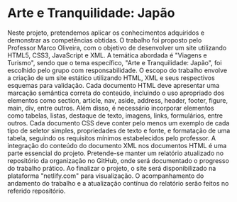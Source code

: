 # Arte e Tranquilidade: Japão
Neste projeto, pretendemos aplicar os conhecimentos adquiridos e demonstrar as 
competências obtidas. O trabalho foi proposto pelo Professor Marco Oliveira, com o 
objetivo de desenvolver um site utilizando HTML5, CSS3, JavaScript e XML. A 
temática abordada é "Viagens e Turismo", sendo que o tema específico, "Arte e 
Tranquilidade: Japão", foi escolhido pelo grupo com responsabilidade. 
O escopo do trabalho envolve a criação de um site estático utilizando HTML, XML e 
seus respectivos esquemas para validação. Cada documento HTML deve apresentar uma 
marcação semântica correta do conteúdo, incluindo o uso apropriado dos elementos 
como section, article, nav, aside, address, header, footer, figure, main, div, entre outros. 
Além disso, é necessário incorporar elementos como tabelas, listas, destaque de texto, 
imagens, links, formulários, entre outros. 
Cada documento CSS deve conter pelo menos um exemplo de cada tipo de seletor 
simples, propriedades de texto e fonte, e formatação de uma tabela, seguindo os 
requisitos mínimos estabelecidos pelo professor. 
A integração do conteúdo do documento XML nos documentos HTML é uma parte 
essencial do projeto. Pretende-se manter um relatório atualizado no repositório da 
organização no GitHub, onde será documentado o progresso do trabalho prático. 
Ao finalizar o projeto, o site será disponibilizado na plataforma "netlify.com" para 
visualização. O acompanhamento do andamento do trabalho e a atualização contínua do 
relatório serão feitos no referido repositório.
